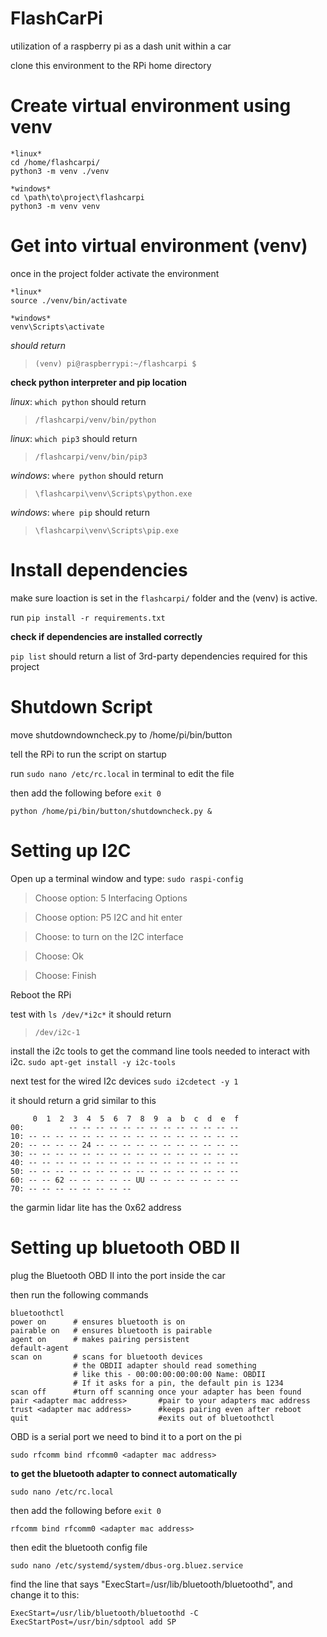 # FlashCarPi
utilization of a raspberry pi as a dash unit within a car

clone this environment to the RPi home directory

# Create virtual environment using venv
```
*linux*
cd /home/flashcarpi/
python3 -m venv ./venv
```
```
*windows*
cd \path\to\project\flashcarpi
python3 -m venv venv
```

# Get into virtual environment (venv)
once in the project folder activate the environment
```
*linux*
source ./venv/bin/activate
```
```
*windows*
venv\Scripts\activate
```
*should return*
>`(venv) pi@raspberrypi:~/flashcarpi $ `

**check python interpreter and pip location**

*linux*: `which python` should return 
>`/flashcarpi/venv/bin/python`

*linux*: `which pip3` should return 
>`/flashcarpi/venv/bin/pip3`

*windows*: `where python` should return 
>`\flashcarpi\venv\Scripts\python.exe`

*windows*: `where pip` should return 
>`\flashcarpi\venv\Scripts\pip.exe `

# Install dependencies
make sure loaction is set in the `flashcarpi/` folder and the (venv) is active.

run `pip install -r requirements.txt`

**check if dependencies are installed correctly**

`pip list` should return a list of 3rd-party dependencies required for this project

# Shutdown Script
move shutdowndowncheck.py to /home/pi/bin/button

tell the RPi to run the script on startup

 run `sudo nano /etc/rc.local` in terminal to edit the file
 
 then add the following before `exit 0`
 
 `python /home/pi/bin/button/shutdowncheck.py &`

# Setting up I2C
Open up a terminal window and type:  `sudo raspi-config`

>Choose option: 5 Interfacing Options

>Choose option: P5 I2C and hit enter

>Choose:  <Yes> to turn on the I2C interface
  
>Choose: Ok

>Choose:  Finish

Reboot the RPi
  
test with
`ls /dev/*i2c*`
it should return
>`/dev/i2c-1`

install the i2c tools to get the command line tools needed to interact with i2c.  `sudo apt-get install -y i2c-tools`

next test for the wired I2c devices `sudo i2cdetect -y 1`

it should return a grid similar to this


```
     0  1  2  3  4  5  6  7  8  9  a  b  c  d  e  f
00:          -- -- -- -- -- -- -- -- -- -- -- -- -- 
10: -- -- -- -- -- -- -- -- -- -- -- -- -- -- -- -- 
20: -- -- -- -- 24 -- -- -- -- -- -- -- -- -- -- -- 
30: -- -- -- -- -- -- -- -- -- -- -- -- -- -- -- -- 
40: -- -- -- -- -- -- -- -- -- -- -- -- -- -- -- -- 
50: -- -- -- -- -- -- -- -- -- -- -- -- -- -- -- -- 
60: -- -- 62 -- -- -- -- -- UU -- -- -- -- -- -- -- 
70: -- -- -- -- -- -- -- --  
```
the garmin lidar lite has the 0x62 address


# Setting up bluetooth OBD II 
plug the Bluetooth OBD II into the port inside the car

then run the following commands

```
bluetoothctl
power on      # ensures bluetooth is on
pairable on   # ensures bluetooth is pairable
agent on      # makes pairing persistent
default-agent
scan on       # scans for bluetooth devices
              # the OBDII adapter should read something
              # like this - 00:00:00:00:00:00 Name: OBDII
              # If it asks for a pin, the default pin is 1234
scan off      #turn off scanning once your adapter has been found
pair <adapter mac address>       #pair to your adapters mac address
trust <adapter mac address>      #keeps pairing even after reboot
quit                             #exits out of bluetoothctl
```

OBD is a serial port we need to bind it to a port on the pi

`sudo rfcomm bind rfcomm0 <adapter mac address>`

 **to get the bluetooth adapter to connect automatically**
 
 `sudo nano /etc/rc.local`
 
 then add the following before `exit 0`
 
 `rfcomm bind rfcomm0 <adapter mac address>`
 
 then edit the bluetooth config file
 
 `sudo nano /etc/systemd/system/dbus-org.bluez.service`
 
 find the line that says "ExecStart=/usr/lib/bluetooth/bluetoothd", and change it to this:
```
ExecStart=/usr/lib/bluetooth/bluetoothd -C
ExecStartPost=/usr/bin/sdptool add SP
```

